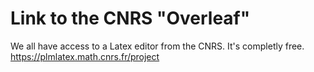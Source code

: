 # Link to the CNRS "Overleaf"
We all have access to a Latex editor from the CNRS. It's completly free.
https://plmlatex.math.cnrs.fr/project
